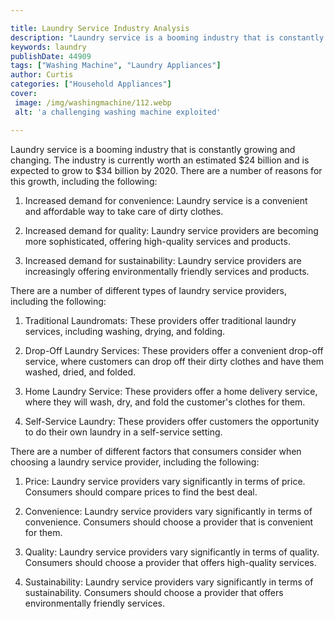 ```yaml
---

title: Laundry Service Industry Analysis
description: "Laundry service is a booming industry that is constantly growing and changing. The industry is currently worth an estimated $24 bi...see more detail"
keywords: laundry
publishDate: 44909
tags: ["Washing Machine", "Laundry Appliances"]
author: Curtis
categories: ["Household Appliances"]
cover: 
 image: /img/washingmachine/112.webp
 alt: 'a challenging washing machine exploited'

---
```


Laundry service is a booming industry that is constantly growing and changing. The industry is currently worth an estimated $24 billion and is expected to grow to $34 billion by 2020. There are a number of reasons for this growth, including the following:

1. Increased demand for convenience: Laundry service is a convenient and affordable way to take care of dirty clothes.

2. Increased demand for quality: Laundry service providers are becoming more sophisticated, offering high-quality services and products.

3. Increased demand for sustainability: Laundry service providers are increasingly offering environmentally friendly services and products.

There are a number of different types of laundry service providers, including the following:

1. Traditional Laundromats: These providers offer traditional laundry services, including washing, drying, and folding.

2. Drop-Off Laundry Services: These providers offer a convenient drop-off service, where customers can drop off their dirty clothes and have them washed, dried, and folded.

3. Home Laundry Service: These providers offer a home delivery service, where they will wash, dry, and fold the customer's clothes for them.

4. Self-Service Laundry: These providers offer customers the opportunity to do their own laundry in a self-service setting.

There are a number of different factors that consumers consider when choosing a laundry service provider, including the following:

1. Price: Laundry service providers vary significantly in terms of price. Consumers should compare prices to find the best deal.

2. Convenience: Laundry service providers vary significantly in terms of convenience. Consumers should choose a provider that is convenient for them.

3. Quality: Laundry service providers vary significantly in terms of quality. Consumers should choose a provider that offers high-quality services.

4. Sustainability: Laundry service providers vary significantly in terms of sustainability. Consumers should choose a provider that offers environmentally friendly services.
